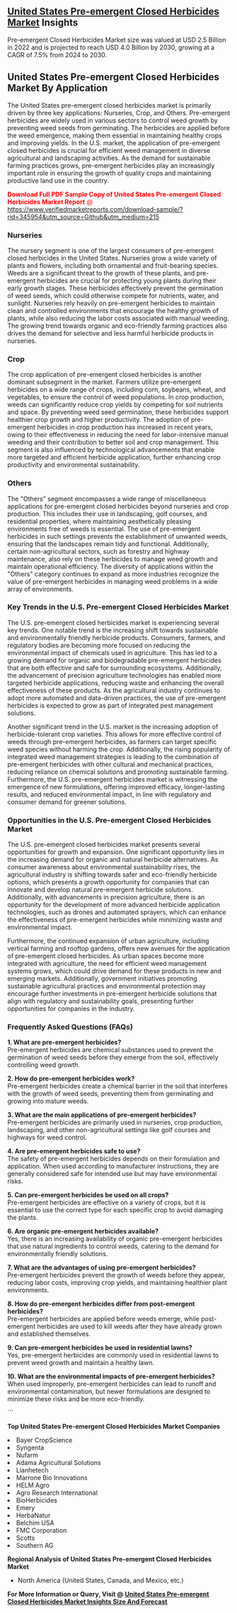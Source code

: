 <h2><a href="https://www.verifiedmarketreports.com/download-sample/?rid=345954&amp;utm_source=Github&amp;utm_medium=215" target="_blank">United States Pre-emergent Closed Herbicides Market</a> Insights</h2><p>Pre-emergent Closed Herbicides Market size was valued at USD 2.5 Billion in 2022 and is projected to reach USD 4.0 Billion by 2030, growing at a CAGR of 7.5% from 2024 to 2030.</p><p><h2>United States Pre-emergent Closed Herbicides Market By Application</h2><p>The United States pre-emergent closed herbicides market is primarily driven by three key applications: Nurseries, Crop, and Others. Pre-emergent herbicides are widely used in various sectors to control weed growth by preventing weed seeds from germinating. The herbicides are applied before the weed emergence, making them essential in maintaining healthy crops and improving yields. In the U.S. market, the application of pre-emergent closed herbicides is crucial for efficient weed management in diverse agricultural and landscaping activities. As the demand for sustainable farming practices grows, pre-emergent herbicides play an increasingly important role in ensuring the growth of quality crops and maintaining productive land use in the country.<p><span class=""><span style="color: #ff0000;"><strong>Download Full PDF Sample Copy of United States Pre-emergent Closed Herbicides Market Report</strong> @ </span><a href="https://www.verifiedmarketreports.com/download-sample/?rid=345954&amp;utm_source=Github&amp;utm_medium=215" target="_blank">https://www.verifiedmarketreports.com/download-sample/?rid=345954&amp;utm_source=Github&amp;utm_medium=215</a></span></p><h3>Nurseries</h3><p>The nursery segment is one of the largest consumers of pre-emergent closed herbicides in the United States. Nurseries grow a wide variety of plants and flowers, including both ornamental and fruit-bearing species. Weeds are a significant threat to the growth of these plants, and pre-emergent herbicides are crucial for protecting young plants during their early growth stages. These herbicides effectively prevent the germination of weed seeds, which could otherwise compete for nutrients, water, and sunlight. Nurseries rely heavily on pre-emergent herbicides to maintain clean and controlled environments that encourage the healthy growth of plants, while also reducing the labor costs associated with manual weeding. The growing trend towards organic and eco-friendly farming practices also drives the demand for selective and less harmful herbicide products in nurseries.<h3>Crop</h3><p>The crop application of pre-emergent closed herbicides is another dominant subsegment in the market. Farmers utilize pre-emergent herbicides on a wide range of crops, including corn, soybeans, wheat, and vegetables, to ensure the control of weed populations. In crop production, weeds can significantly reduce crop yields by competing for soil nutrients and space. By preventing weed seed germination, these herbicides support healthier crop growth and higher productivity. The adoption of pre-emergent herbicides in crop production has increased in recent years, owing to their effectiveness in reducing the need for labor-intensive manual weeding and their contribution to better soil and crop management. This segment is also influenced by technological advancements that enable more targeted and efficient herbicide application, further enhancing crop productivity and environmental sustainability.<h3>Others</h3><p>The "Others" segment encompasses a wide range of miscellaneous applications for pre-emergent closed herbicides beyond nurseries and crop production. This includes their use in landscaping, golf courses, and residential properties, where maintaining aesthetically pleasing environments free of weeds is essential. The use of pre-emergent herbicides in such settings prevents the establishment of unwanted weeds, ensuring that the landscapes remain tidy and functional. Additionally, certain non-agricultural sectors, such as forestry and highway maintenance, also rely on these herbicides to manage weed growth and maintain operational efficiency. The diversity of applications within the "Others" category continues to expand as more industries recognize the value of pre-emergent herbicides in managing weed problems in a wide array of environments.<h3>Key Trends in the U.S. Pre-emergent Closed Herbicides Market</h3><p>The U.S. pre-emergent closed herbicides market is experiencing several key trends. One notable trend is the increasing shift towards sustainable and environmentally friendly herbicide products. Consumers, farmers, and regulatory bodies are becoming more focused on reducing the environmental impact of chemicals used in agriculture. This has led to a growing demand for organic and biodegradable pre-emergent herbicides that are both effective and safe for surrounding ecosystems. Additionally, the advancement of precision agriculture technologies has enabled more targeted herbicide applications, reducing waste and enhancing the overall effectiveness of these products. As the agricultural industry continues to adopt more automated and data-driven practices, the use of pre-emergent herbicides is expected to grow as part of integrated pest management solutions.<p>Another significant trend in the U.S. market is the increasing adoption of herbicide-tolerant crop varieties. This allows for more effective control of weeds through pre-emergent herbicides, as farmers can target specific weed species without harming the crop. Additionally, the rising popularity of integrated weed management strategies is leading to the combination of pre-emergent herbicides with other cultural and mechanical practices, reducing reliance on chemical solutions and promoting sustainable farming. Furthermore, the U.S. pre-emergent herbicides market is witnessing the emergence of new formulations, offering improved efficacy, longer-lasting results, and reduced environmental impact, in line with regulatory and consumer demand for greener solutions.<h3>Opportunities in the U.S. Pre-emergent Closed Herbicides Market</h3><p>The U.S. pre-emergent closed herbicides market presents several opportunities for growth and expansion. One significant opportunity lies in the increasing demand for organic and natural herbicide alternatives. As consumer awareness about environmental sustainability rises, the agricultural industry is shifting towards safer and eco-friendly herbicide options, which presents a growth opportunity for companies that can innovate and develop natural pre-emergent herbicide solutions. Additionally, with advancements in precision agriculture, there is an opportunity for the development of more advanced herbicide application technologies, such as drones and automated sprayers, which can enhance the effectiveness of pre-emergent herbicides while minimizing waste and environmental impact.<p>Furthermore, the continued expansion of urban agriculture, including vertical farming and rooftop gardens, offers new avenues for the application of pre-emergent closed herbicides. As urban spaces become more integrated with agriculture, the need for efficient weed management systems grows, which could drive demand for these products in new and emerging markets. Additionally, government initiatives promoting sustainable agricultural practices and environmental protection may encourage further investments in pre-emergent herbicide solutions that align with regulatory and sustainability goals, presenting further opportunities for companies in the industry.<h3>Frequently Asked Questions (FAQs)</h3><p><strong>1. What are pre-emergent herbicides?</strong><br>Pre-emergent herbicides are chemical substances used to prevent the germination of weed seeds before they emerge from the soil, effectively controlling weed growth.</p><p><strong>2. How do pre-emergent herbicides work?</strong><br>Pre-emergent herbicides create a chemical barrier in the soil that interferes with the growth of weed seeds, preventing them from germinating and growing into mature weeds.</p><p><strong>3. What are the main applications of pre-emergent herbicides?</strong><br>Pre-emergent herbicides are primarily used in nurseries, crop production, landscaping, and other non-agricultural settings like golf courses and highways for weed control.</p><p><strong>4. Are pre-emergent herbicides safe to use?</strong><br>The safety of pre-emergent herbicides depends on their formulation and application. When used according to manufacturer instructions, they are generally considered safe for intended use but may have environmental risks.</p><p><strong>5. Can pre-emergent herbicides be used on all crops?</strong><br>Pre-emergent herbicides are effective on a variety of crops, but it is essential to use the correct type for each specific crop to avoid damaging the plants.</p><p><strong>6. Are organic pre-emergent herbicides available?</strong><br>Yes, there is an increasing availability of organic pre-emergent herbicides that use natural ingredients to control weeds, catering to the demand for environmentally friendly solutions.</p><p><strong>7. What are the advantages of using pre-emergent herbicides?</strong><br>Pre-emergent herbicides prevent the growth of weeds before they appear, reducing labor costs, improving crop yields, and maintaining healthier plant environments.</p><p><strong>8. How do pre-emergent herbicides differ from post-emergent herbicides?</strong><br>Pre-emergent herbicides are applied before weeds emerge, while post-emergent herbicides are used to kill weeds after they have already grown and established themselves.</p><p><strong>9. Can pre-emergent herbicides be used in residential lawns?</strong><br>Yes, pre-emergent herbicides are commonly used in residential lawns to prevent weed growth and maintain a healthy lawn.</p><p><strong>10. What are the environmental impacts of pre-emergent herbicides?</strong><br>When used improperly, pre-emergent herbicides can lead to runoff and environmental contamination, but newer formulations are designed to minimize these risks and be more eco-friendly.</p>```</p><p><strong>Top United States Pre-emergent Closed Herbicides Market Companies</strong></p><div data-test-id=""><p><li>Bayer CropScience</li><li> Syngenta</li><li> Nufarm</li><li> Adama Agricultural Solutions</li><li> Lianhetech</li><li> Marrone Bio Innovations</li><li> HELM Agro</li><li> Agro Research International</li><li> BioHerbicides</li><li> Emery</li><li> HerbaNatur</li><li> Belchim USA</li><li> FMC Corporation</li><li> Scotts</li><li> Southern AG</li></p><div><strong>Regional Analysis of&nbsp;United States Pre-emergent Closed Herbicides Market</strong></div><ul><li dir="ltr"><p dir="ltr">North America&nbsp;(United States, Canada, and Mexico, etc.)</p></li></ul><p><strong>For More Information or Query, Visit @&nbsp;</strong><strong><a href="https://www.verifiedmarketreports.com/product/pre-emergent-closed-herbicides-market/?utm_source=Github&amp;utm_medium=215" target="_blank">United States Pre-emergent Closed Herbicides Market Insights Size And Forecast</a></strong></p></div>
